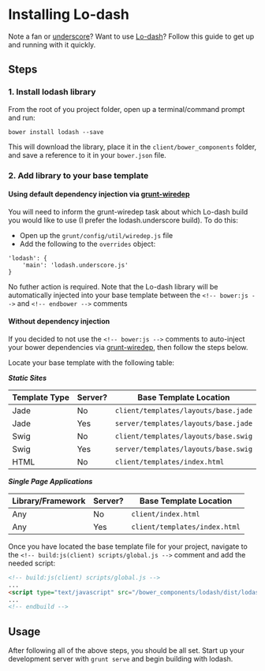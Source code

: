 # Installing Lo-dash
Note a fan or [underscore](http://underscorejs.org/)? Want to use [Lo-dash](http://lodash.com/)? Follow this guide to get up and running with it quickly.

## Steps

### 1. Install lodash library
From the root of you project folder, open up a terminal/command prompt and run:

```
bower install lodash --save
```

This will download the library, place it in the `client/bower_components` folder, and save a reference to it in your `bower.json` file.

### 2. Add library to your base template

#### Using default dependency injection via [grunt-wiredep](https://github.com/stephenplusplus/grunt-wiredep)

You will need to inform the grunt-wiredep task about which Lo-dash build you would like to use (I prefer the lodash.underscore build). To do this:

- Open up the `grunt/config/util/wiredep.js` file
- Add the following to the `overrides` object:

```
'lodash': {
    'main': 'lodash.underscore.js'
}
```

No futher action is required. Note that the Lo-dash library will be automatically injected into your base template between the `<!-- bower:js -->` and `<!-- endbower -->` comments

#### Without dependency injection

If you decided to not use the `<!-- bower:js -->` comments to auto-inject your bower dependencies via [grunt-wiredep](https://github.com/stephenplusplus/grunt-wiredep), then follow the steps below.

Locate your base template with the following table:

***Static Sites***

|Template Type | Server? | Base Template Location
|---------|---------------|---------
|Jade | No  | `client/templates/layouts/base.jade`
|Jade | Yes | `server/templates/layouts/base.jade`
|Swig | No |`client/templates/layouts/base.swig`
|Swig | Yes | `server/templates/layouts/base.swig`
|HTML | No | `client/templates/index.html`

***Single Page Applications***

|Library/Framework | Server? | Base Template Location
|---------|---------------|---------
|Any | No  | `client/index.html`
|Any | Yes | `client/templates/index.html`

Once you have located the base template file for your project, navigate to the `<!-- build:js(client) scripts/global.js -->` comment and add the needed script:

```html
<!-- build:js(client) scripts/global.js -->
...
<script type="text/javascript" src="/bower_components/lodash/dist/lodash.underscore.js"></script>
...
<!-- endbuild -->
```

## Usage
After following all of the above steps, you should be all set. Start up your development server with `grunt serve` and begin building with lodash.

